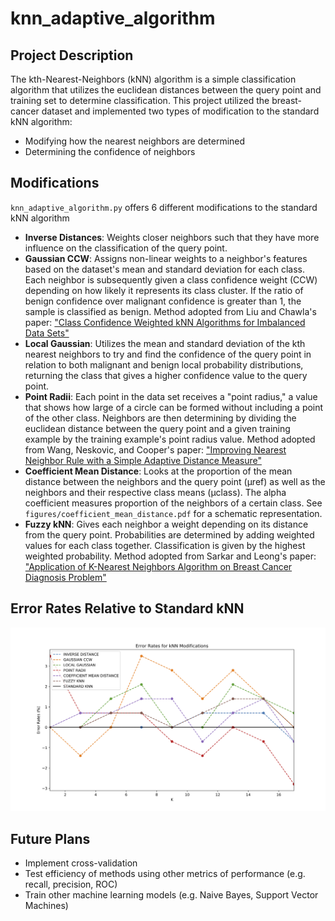 # knn_adaptive_algorithm

## Project Description
The kth-Nearest-Neighbors (kNN) algorithm is a simple classification algorithm that utilizes the euclidean distances between the query point and training set to determine classification. This project utilized the breast-cancer dataset and implemented two types of modification to the standard kNN algorithm: 
- Modifying how the nearest neighbors are determined
- Determining the confidence of neighbors

## Modifications
`knn_adaptive_algorithm.py` offers 6 different modifications to the standard kNN algorithm
- **Inverse Distances**: Weights closer neighbors such that they have more influence on the classification of the query point. 
- **Gaussian CCW**: Assigns non-linear weights to a neighbor's features based on the dataset's mean and standard deviation for each class. Each neighbor is subsequently given a class confidence weight (CCW) depending on how likely it represents its class cluster. If the ratio of benign confidence over malignant confidence is greater than 1, the sample is classified as benign. Method adopted from Liu and Chawla's paper: ["Class Confidence Weighted kNN Algorithms for Imbalanced Data Sets"](https://link.springer.com/chapter/10.1007/978-3-642-20847-8_29)
- **Local Gaussian**: Utilizes the mean and standard deviation of the kth nearest neighbors to try and find the confidence of the query point in relation to both malignant and benign local probability distributions, returning the class that gives a higher confidence value to the query point.
- **Point Radii**: Each point in the data set receives a "point radius," a value that shows how large of a circle can be formed without including a point of the other class. Neighbors are then determining by dividing the euclidean distance between the query point and a given training example by the training example's point radius value. Method adopted from Wang, Neskovic, and Cooper's paper: ["Improving Nearest Neighbor Rule with a Simple Adaptive Distance Measure"](http://citeseerx.ist.psu.edu/viewdoc/download?doi=10.1.1.71.281&rep=rep1&type=pdf)
- **Coefficient Mean Distance**: Looks at the proportion of the mean distance between the neighbors and the query point (µref) as well as the neighbors and their respective class means (µclass). The alpha coefficient measures proportion of the neighbors of a certain class. See `figures/coefficient_mean_distance.pdf` for a schematic representation.
- **Fuzzy kNN**: Gives each neighbor a weight depending on its distance from the query point. Probabilities are determined by adding weighted values for each class together. Classification is given by the highest weighted probability. Method adopted from Sarkar and Leong's paper: ["Application of K-Nearest Neighbors Algorithm on Breast Cancer Diagnosis Problem"](https://www.ncbi.nlm.nih.gov/pmc/articles/PMC2243774/)

## Error Rates Relative to Standard kNN
![](figures/error_rates_normalized.png)

## Future Plans
- Implement cross-validation
- Test efficiency of methods using other metrics of performance (e.g. recall, precision, ROC)
- Train other machine learning models (e.g. Naive Bayes, Support Vector Machines) 